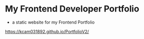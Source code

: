 # My Frontend Developer Portfolio

- a static website for my Frontend Portfolio

<https://kcam031892.github.io/PortfolioV2/>
